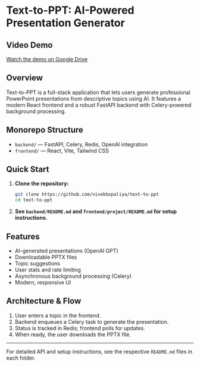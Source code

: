 # Text-to-PPT: AI-Powered Presentation Generator

## Video Demo
[Watch the demo on Google Drive](https://drive.google.com/file/d/1DOYNFvYhHYU5V3J5bt9Y3q-vp00_BSXU/view?usp=sharing)

## Overview
Text-to-PPT is a full-stack application that lets users generate professional PowerPoint presentations from descriptive topics using AI. It features a modern React frontend and a robust FastAPI backend with Celery-powered background processing.

## Monorepo Structure
- `backend/` — FastAPI, Celery, Redis, OpenAI integration
- `frontend/` — React, Vite, Tailwind CSS

## Quick Start
1. **Clone the repository:**
   ```bash
   git clone https://github.com/vivekbopaliya/text-to-ppt
   cd text-to-ppt
   ```
2. **See `backend/README.md` and `frontend/project/README.md` for setup instructions.**

## Features
- AI-generated presentations (OpenAI GPT)
- Downloadable PPTX files
- Topic suggestions
- User stats and rate limiting
- Asynchronous background processing (Celery)
- Modern, responsive UI

## Architecture & Flow
1. User enters a topic in the frontend.
2. Backend enqueues a Celery task to generate the presentation.
3. Status is tracked in Redis; frontend polls for updates.
4. When ready, the user downloads the PPTX file.

---
For detailed API and setup instructions, see the respective `README.md` files in each folder.
